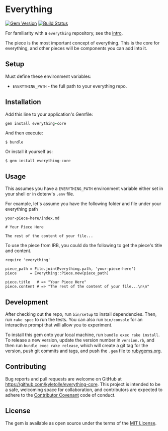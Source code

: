 # Everything
[![Gem Version](https://badge.fury.io/rb/everything-core.svg)](http://badge.fury.io/rb/everything-core)
[![Build Status](https://travis-ci.org/kyletolle/everything-core.svg?branch=master)](https://travis-ci.org/kyletolle/everything-core)

For familiarity with a `everything` repository, see the
[intro](http://blog.kyletolle.com/introducing-everything/).

The piece is the most important concept of everything. This is the core for
everything, and other pieces will be components you can add into it.

## Setup

Must define these environment variables:

- `EVERYTHING_PATH` - the full path to your everything repo.


## Installation

Add this line to your application's Gemfile:

```ruby
gem install everything-core
```

And then execute:

    $ bundle

Or install it yourself as:

    $ gem install everything-core


## Usage

This assumes you have a `EVERYTHING_PATH` environment variable either set in
your shell or in dotenv's `.env` file.

For example, let's assume you have the following folder and file under your
everything path

```
your-piece-here/index.md

# Your Piece Here

The rest of the content of your file...

```

To use the piece from IRB, you could do the following to get the piece's title
and content.

```
require 'everything'

piece_path = File.join(Everything.path, 'your-piece-here')
piece      = Everything::Piece.new(piece_path)

piece.title   # => "Your Piece Here"
piece.content # => "The rest of the content of your file...\n\n"
```


## Development

After checking out the repo, run `bin/setup` to install dependencies. Then, run
`rake spec` to run the tests. You can also run `bin/console` for an interactive
prompt that will allow you to experiment.

To install this gem onto your local machine, run `bundle exec rake install`. To
release a new version, update the version number in `version.rb`, and then run
`bundle exec rake release`, which will create a git tag for the version, push
git commits and tags, and push the `.gem` file to
[rubygems.org](https://rubygems.org).


## Contributing

Bug reports and pull requests are welcome on GitHub at
https://github.com/kyletolle/everything-core. This project is intended to
be a safe, welcoming space for collaboration, and contributors are expected to
adhere to the [Contributor Covenant](http://contributor-covenant.org) code of
conduct.


## License

The gem is available as open source under the terms of the [MIT
License](http://opensource.org/licenses/MIT).

